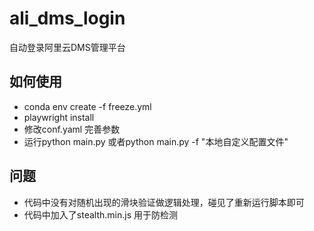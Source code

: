 # ali_dms_login
自动登录阿里云DMS管理平台

## 如何使用
- conda env create -f freeze.yml
- playwright install
- 修改conf.yaml 完善参数
- 运行python main.py 或者python main.py -f "本地自定义配置文件"

## 问题
- 代码中没有对随机出现的滑块验证做逻辑处理，碰见了重新运行脚本即可
- 代码中加入了stealth.min.js 用于防检测